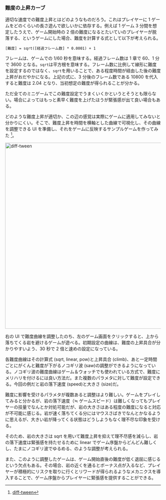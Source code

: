 ### 難度の上昇カーブ

適切な速度での難度上昇とはどのようなものだろう。これはプレイヤーに 1 ゲームをどのくらいの長さ遊んで欲しいかに依存する。例えば 1 ゲーム 3 分間を想定したうえで、ゲーム開始時の 2 倍の難度になるとたいていのプレイヤーが脱落する、というゲームにした場合、難度を計算する式として以下が考えられる。

```
[難度] = sqrt([経過フレーム数] * 0.0001) + 1
```

フレームは、ゲームでの 1/60 秒を意味する。経過フレーム数は 1 章で 60、1 分で 3600 となる。`sqrt`は平方根を意味する。フレーム数に比例して線形に難度を設定するのではなく、`sqrt`を用いることで、ある程度時間が経由した後の難度上昇がおだやかになる。上記の式に、3 分後のフレーム数である 10800 を代入すると難度は 2.04 となり、当初想定の難度が得られることが分かる。

ただ全てのミニゲームでこの難度設定でうまくいくかというとそうとも限らない。場合によってはもっと素早く難度を上げたほうが緊張感が出て良い場合もある。

どのような難度上昇が適切か、この辺の感覚は実際にゲームに適用してみないと分かりにくい。そこで、難度上昇を時間を横軸とした曲線で可視化し、その曲線を調整できる UI を準備し、それをゲームに反映するサンプルゲームを作ってみた [^1]。

<img src="https://abagames.github.io/diffi-tween/screenshot.png" alt="diff-tween" width="600"/>

右の UI で難度曲線を調整したのち、左のゲーム画面をクリックすると、上から落ちてくる岩を避けるゲームが遊べる。初期設定の曲線は、難度の上昇具合が分かりやすいよう、30 秒で 2 倍と速めの設定になっている。

各難度曲線はその計算式 (sqrt, linear, pow)と上昇具合 (climb)、あと一定時間ごとにがくんと難度が下がるノコギリ波 (saw)の調整ができるようになっている。ノコギリ波の難度曲線はゲーム＆ウォッチでも使われている方式で、難度にメリハリを付けるには良い方法だ。また複数のパラメタに対して難度が設定できる。今回の例だと岩の落下速度 (speed)と大きさ (size)だ。

難度に影響を受けるパラメタが複数あると調整はより難しい。ゲームをプレイしてみると分かるが、岩の落下速度（≒ ゲームスピード）は難しくなってもプレイヤーの技量でなんとか対処可能だが、岩の大きさはある程度の難度になると対応が不可能に感じる。岩が速く落ちてくる分にはマウスさばきでなんとかなるように思えるが、大きい岩が降ってくる状態はどうしようもなく理不尽な印象を受ける。

そのため、岩の大きさは sqrt を用いて難度上昇を抑えて理不尽感を減らし、岩の落下速度は緊張感を持たせるために linear でゲーム序盤からどんどん難しくし、たまにノコギリ波でゆるめる、のような調整が考えられる。

また、このように調整したゲームは、ゲーム開始直後の難度が低く退屈に感じるという欠点もある。その場合、岩の近くを通るとボーナス点が入るなど、プレイヤーが積極的にリスクを取りに行くとリワードが得られるようなメカニクスを導入することで、ゲーム序盤からプレイヤーに緊張感を提供することができる。

[^1]: [diff-tween](https://abagames.github.io/diffi-tween/)
